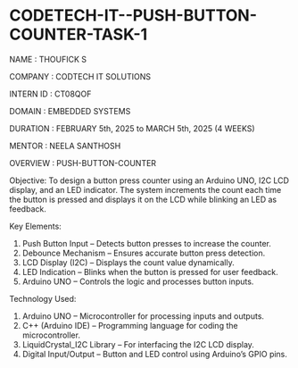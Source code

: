 # CODETECH-IT--PUSH-BUTTON-COUNTER-TASK-1

NAME : THOUFICK S

COMPANY : CODTECH IT SOLUTIONS

INTERN ID : CT08QOF

DOMAIN : EMBEDDED SYSTEMS

DURATION :  FEBRUARY 5th, 2025 to MARCH 5th, 2025 (4 WEEKS)

MENTOR : NEELA SANTHOSH

OVERVIEW : PUSH-BUTTON-COUNTER

Objective:
To design a button press counter using an Arduino UNO, I2C LCD display, and an LED indicator. The system increments the count each time the button is pressed and displays it on the LCD while blinking an LED as feedback.

Key Elements:
1. Push Button Input – Detects button presses to increase the counter.
2. Debounce Mechanism – Ensures accurate button press detection.
3. LCD Display (I2C) – Displays the count value dynamically.
4. LED Indication – Blinks when the button is pressed for user feedback.
5. Arduino UNO – Controls the logic and processes button inputs.

Technology Used:
1. Arduino UNO – Microcontroller for processing inputs and outputs.
2. C++ (Arduino IDE) – Programming language for coding the microcontroller.
3. LiquidCrystal_I2C Library – For interfacing the I2C LCD display.
4. Digital Input/Output – Button and LED control using Arduino’s GPIO pins.   
